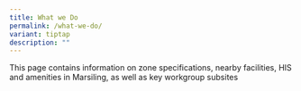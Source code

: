 ```yaml
---
title: What we Do
permalink: /what-we-do/
variant: tiptap
description: ""
---
```

<p>This page contains information on zone specifications, nearby facilities,
HIS and amenities in Marsiling, as well as key workgroup subsites</p>
<p></p>
<p></p>